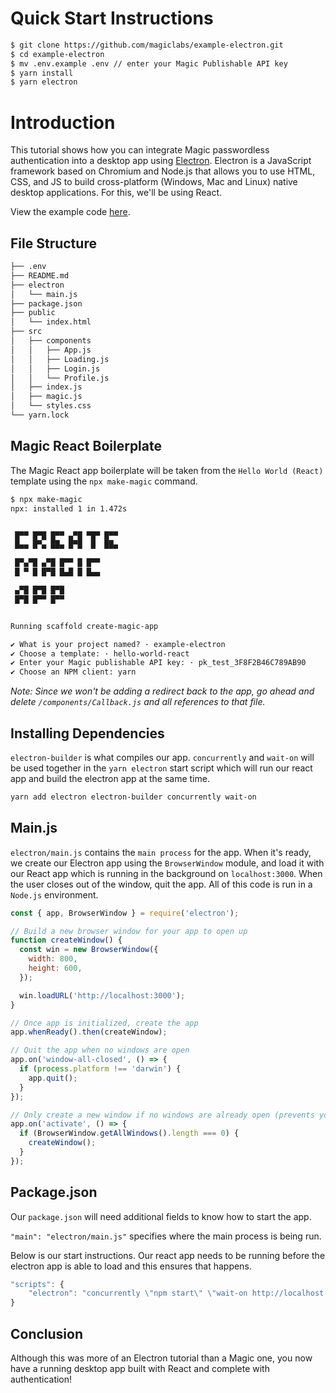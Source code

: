 # Quick Start Instructions

```txt
$ git clone https://github.com/magiclabs/example-electron.git
$ cd example-electron
$ mv .env.example .env // enter your Magic Publishable API key
$ yarn install
$ yarn electron
```

# Introduction

This tutorial shows how you can integrate Magic passwordless authentication into a desktop app using [Electron](https://www.electronjs.org/). Electron is a JavaScript framework based on Chromium and Node.js that allows you to use HTML, CSS, and JS to build cross-platform (Windows, Mac and Linux) native desktop applications. For this, we'll be using React.

View the example code [here](https://github.com/magiclabs/example-electron).

## File Structure

```txt
├── .env
├── README.md
├── electron
│   └── main.js
├── package.json
├── public
│   └── index.html
├── src
│   ├── components
│   │   ├── App.js
│   │   ├── Loading.js
│   │   ├── Login.js
│   │   └── Profile.js
│   ├── index.js
│   ├── magic.js
│   └── styles.css
└── yarn.lock
```

## Magic React Boilerplate

The Magic React app boilerplate will be taken from the `Hello World (React)` template using the `npx make-magic` command.

```txt
$ npx make-magic
npx: installed 1 in 1.472s


 █▀▀ █▀█ █▀▀ ▄▀█ ▀█▀ █▀▀
 █▄▄ █▀▄ ██▄ █▀█  █  ██▄

 █▀▄▀█ ▄▀█ █▀▀ █ █▀▀
 █ ▀ █ █▀█ █▄█ █ █▄▄

 ▄▀█ █▀█ █▀█
 █▀█ █▀▀ █▀▀


Running scaffold create-magic-app

✔ What is your project named? · example-electron
✔ Choose a template: · hello-world-react
✔ Enter your Magic publishable API key: · pk_test_3F8F2B46C789AB90
✔ Choose an NPM client: yarn
```

_Note: Since we won't be adding a redirect back to the app, go ahead and delete `/components/Callback.js` and all references to that file._

## Installing Dependencies

`electron-builder` is what compiles our app. `concurrently` and `wait-on` will be used together in the `yarn electron` start script which will run our react app and build the electron app at the same time.

```txt
yarn add electron electron-builder concurrently wait-on
```

## Main.js

`electron/main.js` contains the `main process` for the app. When it's ready, we create our Electron app using the `BrowserWindow` module, and load it with our React app which is running in the background on `localhost:3000`. When the user closes out of the window, quit the app. All of this code is run in a `Node.js` environment.

```js
const { app, BrowserWindow } = require('electron');

// Build a new browser window for your app to open up
function createWindow() {
  const win = new BrowserWindow({
    width: 800,
    height: 600,
  });

  win.loadURL('http://localhost:3000');
}

// Once app is initialized, create the app
app.whenReady().then(createWindow);

// Quit the app when no windows are open
app.on('window-all-closed', () => {
  if (process.platform !== 'darwin') {
    app.quit();
  }
});

// Only create a new window if no windows are already open (prevents your app being open multiple times)
app.on('activate', () => {
  if (BrowserWindow.getAllWindows().length === 0) {
    createWindow();
  }
});
```

## Package.json

Our `package.json` will need additional fields to know how to start the app.

`"main": "electron/main.js"` specifies where the main process is being run.

Below is our start instructions. Our react app needs to be running before the electron app is able to load and this ensures that happens.

```js
"scripts": {
    "electron": "concurrently \"npm start\" \"wait-on http://localhost:3000 && electron .\""
}
```

## Conclusion

Although this was more of an Electron tutorial than a Magic one, you now have a running desktop app built with React and complete with authentication!
